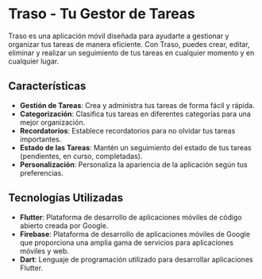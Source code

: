 # Traso - Tu Gestor de Tareas

Traso es una aplicación móvil diseñada para ayudarte a gestionar y organizar tus tareas de manera eficiente. Con Traso, puedes crear, editar, eliminar y realizar un seguimiento de tus tareas en cualquier momento y en cualquier lugar.

## Características

- **Gestión de Tareas**: Crea y administra tus tareas de forma fácil y rápida.
- **Categorización**: Clasifica tus tareas en diferentes categorías para una mejor organización.
- **Recordatorios**: Establece recordatorios para no olvidar tus tareas importantes.
- **Estado de las Tareas**: Mantén un seguimiento del estado de tus tareas (pendientes, en curso, completadas).
- **Personalización**: Personaliza la apariencia de la aplicación según tus preferencias.

## Tecnologías Utilizadas

- **Flutter**: Plataforma de desarrollo de aplicaciones móviles de código abierto creada por Google.
- **Firebase**: Plataforma de desarrollo de aplicaciones móviles de Google que proporciona una amplia gama de servicios para aplicaciones móviles y web.
- **Dart**: Lenguaje de programación utilizado para desarrollar aplicaciones Flutter.

